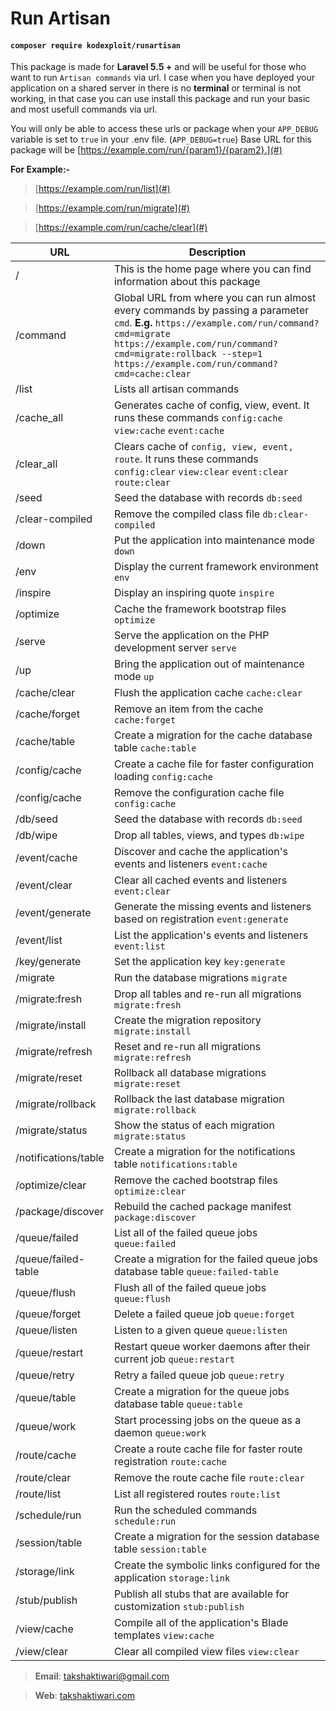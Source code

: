 
# Run Artisan
#### `composer require kodexploit/runartisan`


This package is made for **Laravel 5.5 +** and will be useful for those who want to run `Artisan commands` via url. I case when you have deployed your application on a shared server in there is no **terminal** or terminal is not working, in that case you can use install this package and run your basic and most usefull commands via url.

You will only be able to access these urls or package when your `APP_DEBUG` variable is set to `true` in your .env file. (`APP_DEBUG=true`)
Base URL for this package will be [https://example.com/run/{param1}/{param2}.](#)

**For Example:-**
> [https://example.com/run/list](#) 

> [https://example.com/run/migrate](#)

> [https://example.com/run/cache/clear](#)


|  URL| Description |
|--|--|
|  /| 					This is the home page where you can find information about this package |
|/command| 				Global URL from where you can run almost every commands by passing a parameter `cmd`. **E.g.** `https://example.com/run/command?cmd=migrate`  `https://example.com/run/command?cmd=migrate:rollback --step=1`   `https://example.com/run/command?cmd=cache:clear` |
| /list	| 				Lists all artisan commands|
|/cache_all|			Generates cache of config, view, event. It runs these commands `config:cache` `view:cache` `event:cache`|
|/clear_all |			Clears cache of `config, view, event, route`. It runs these commands `config:clear` `view:clear` `event:clear` `route:clear`|
|/seed|					Seed the database with records `db:seed`|
|/clear-compiled|		Remove the compiled class file `db:clear-compiled`|
|/down	|				Put the application into maintenance mode `down`|
|/env|					Display the current framework environment `env`|
|/inspire|				Display an inspiring quote `inspire`|
|/optimize|				Cache the framework bootstrap files `optimize`|
|/serve	|				Serve the application on the PHP development server `serve`|
|/up	|				Bring the application out of maintenance mode `up`|
|/cache/clear|			Flush the application cache `cache:clear`
|/cache/forget|			Remove an item from the cache `cache:forget`
|/cache/table	|		Create a migration for the cache database table `cache:table`
|/config/cache|			Create a cache file for faster configuration loading `config:cache`
|/config/cache|			Remove the configuration cache file `config:cache`
|/db/seed|				Seed the database with records `db:seed`
|/db/wipe	|			Drop all tables, views, and types `db:wipe`
|/event/cache|			Discover and cache the application's events and listeners `event:cache`
|/event/clear|			Clear all cached events and listeners `event:clear`
|/event/generate	|	Generate the missing events and listeners based on registration `event:generate`
|/event/list|			List the application's events and listeners `event:list`
|/key/generate|			Set the application key `key:generate`
|/migrate|				Run the database migrations `migrate`
|/migrate:fresh|		Drop all tables and re-run all migrations `migrate:fresh`
|/migrate/install|		Create the migration repository `migrate:install`
|/migrate/refresh|		Reset and re-run all migrations `migrate:refresh`
|/migrate/reset|		Rollback all database migrations `migrate:reset`
|/migrate/rollback|		Rollback the last database migration `migrate:rollback`
|/migrate/status| 		Show the status of each migration `migrate:status`
|/notifications/table|	Create a migration for the notifications table `notifications:table`
|/optimize/clear|		Remove the cached bootstrap files `optimize:clear`
|/package/discover|		Rebuild the cached package manifest `package:discover`
|/queue/failed|			List all of the failed queue jobs `queue:failed`
|/queue/failed-table|	Create a migration for the failed queue jobs database table `queue:failed-table`
|/queue/flush|			Flush all of the failed queue jobs `queue:flush`
|/queue/forget|			Delete a failed queue job `queue:forget`
|/queue/listen|			Listen to a given queue `queue:listen`
|/queue/restart|		Restart queue worker daemons after their current job `queue:restart`
|/queue/retry|			Retry a failed queue job `queue:retry`
|/queue/table|			Create a migration for the queue jobs database table `queue:table`
|/queue/work|			Start processing jobs on the queue as a daemon `queue:work`
|/route/cache|			Create a route cache file for faster route registration `route:cache`
|/route/clear|			Remove the route cache file `route:clear`
|/route/list|			List all registered routes `route:list`
|/schedule/run|			Run the scheduled commands `schedule:run`
|/session/table|		Create a migration for the session database table `session:table`
|/storage/link|			Create the symbolic links configured for the application `storage:link`
|/stub/publish|			Publish all stubs that are available for customization `stub:publish`
|/view/cache|			Compile all of the application's Blade templates `view:cache`
|/view/clear|			Clear all compiled view files `view:clear`


> **Email**: 	takshaktiwari@gmail.com

> **Web**:	[takshaktiwari.com](https://takshaktiwari.com)
